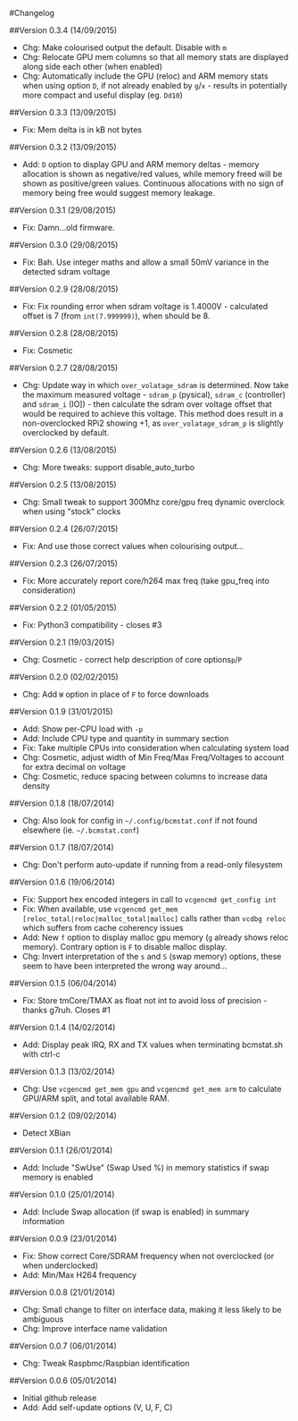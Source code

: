 #Changelog

##Version 0.3.4 (14/09/2015)
* Chg: Make colourised output the default. Disable with `m`
* Chg: Relocate GPU mem columns so that all memory stats are displayed along side each other (when enabled)
* Chg: Automatically include the GPU (reloc) and ARM memory stats when using option `D`, if not already enabled by `g`/`x` - results in potentially more compact and useful display (eg. `Dd10`)

##Version 0.3.3 (13/09/2015)
* Fix: Mem delta is in kB not bytes

##Version 0.3.2 (13/09/2015)
* Add: `D` option to display GPU and ARM memory deltas - memory allocation is shown as negative/red values, while memory freed will be shown as positive/green values. Continuous allocations with no sign of memory being free would suggest memory leakage.

##Version 0.3.1 (29/08/2015)
* Fix: Damn...old firmware.

##Version 0.3.0 (29/08/2015)
* Fix: Bah. Use integer maths and allow a small 50mV variance in the detected sdram voltage

##Version 0.2.9 (28/08/2015)
* Fix: Fix rounding error when sdram voltage is 1.4000V - calculated offset is 7 (from `int(7.999999)`), when should be 8.

##Version 0.2.8 (28/08/2015)
* Fix: Cosmetic

##Version 0.2.7 (28/08/2015)
* Chg: Update way in which `over_volatage_sdram` is determined. Now take the maximum measured voltage - `sdram_p` (pysical), `sdram_c` (controller) and `sdram_i` (IO]) - then calculate the sdram over voltage offset that would be required to achieve this voltage. This method does result in a non-overclocked RPi2 showing +1, as `over_volatage_sdram_p` is slightly overclocked by default.

##Version 0.2.6 (13/08/2015)
* Chg: More tweaks: support disable_auto_turbo

##Version 0.2.5 (13/08/2015)
* Chg: Small tweak to support 300Mhz core/gpu freq dynamic overclock when using "stock" clocks

##Version 0.2.4 (26/07/2015)
* Fix: And use those correct values when colourising output...

##Version 0.2.3 (26/07/2015)
* Fix: More accurately report core/h264 max freq (take gpu_freq into consideration)

##Version 0.2.2 (01/05/2015)
* Fix: Python3 compatibility - closes #3

##Version 0.2.1 (19/03/2015)
* Chg: Cosmetic - correct help description of core options`p`/`P`

##Version 0.2.0 (02/02/2015)
* Chg: Add `W` option in place of `F` to force downloads

##Version 0.1.9 (31/01/2015)
* Add: Show per-CPU load with `-p`
* Add: Include CPU type and quantity in summary section
* Fix: Take multiple CPUs into consideration when calculating system load
* Chg: Cosmetic, adjust width of Min Freq/Max Freq/Voltages to account for extra decimal on voltage
* Chg: Cosmetic, reduce spacing between columns to increase data density

##Version 0.1.8 (18/07/2014)
* Chg: Also look for config in `~/.config/bcmstat.conf` if not found elsewhere (ie. `~/.bcmstat.conf`)

##Version 0.1.7 (18/07/2014)
* Chg: Don't perform auto-update if running from a read-only filesystem

##Version 0.1.6 (19/06/2014)
* Fix: Support hex encoded integers in call to `vcgencmd get_config int`
* Fix: When available, use `vcgencmd get_mem [reloc_total|reloc|malloc_total|malloc]` calls rather than `vcdbg reloc` which suffers from cache coherency issues
* Add: New `f` option to display malloc gpu memory (`g` already shows reloc memory). Contrary option is `F` to disable malloc display.
* Chg: Invert interpretation of the `s` and `S` (swap memory) options, these seem to have been interpreted the wrong way around...

##Version 0.1.5 (06/04/2014)
* Fix: Store tmCore/TMAX as float not int to avoid loss of precision - thanks g7ruh. Closes #1

##Version 0.1.4 (14/02/2014)
* Add: Display peak IRQ, RX and TX values when terminating bcmstat.sh with ctrl-c

##Version 0.1.3 (13/02/2014)
* Chg: Use `vcgencmd get_mem gpu` and `vcgencmd get_mem arm` to calculate GPU/ARM split, and total available RAM.

##Version 0.1.2 (09/02/2014)
* Detect XBian

##Version 0.1.1 (26/01/2014)
* Add: Include "SwUse" (Swap Used %) in memory statistics if swap memory is enabled

##Version 0.1.0 (25/01/2014)
* Add: Include Swap allocation (if swap is enabled) in summary information

##Version 0.0.9 (23/01/2014)
* Fix: Show correct Core/SDRAM frequency when not overclocked (or when underclocked)
* Add: Min/Max H264 frequency

##Version 0.0.8 (21/01/2014)
* Chg: Small change to filter on interface data, making it less likely to be ambiguous
* Chg: Improve interface name validation

##Version 0.0.7 (06/01/2014)
* Chg: Tweak Raspbmc/Raspbian identification

##Version 0.0.6 (05/01/2014)
* Initial github release
* Add: Add self-update options (V, U, F, C)
